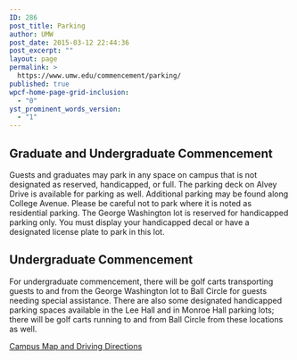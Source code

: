 ```yaml
---
ID: 286
post_title: Parking
author: UMW
post_date: 2015-03-12 22:44:36
post_excerpt: ""
layout: page
permalink: >
  https://www.umw.edu/commencement/parking/
published: true
wpcf-home-page-grid-inclusion:
  - "0"
yst_prominent_words_version:
  - "1"
---
```

<h2>Graduate and Undergraduate Commencement</h2>
Guests and graduates may park in any space on campus that is not designated as reserved, handicapped, or full. The parking deck on Alvey Drive is available for parking as well. Additional parking may be found along College Avenue. Please be careful not to park where it is noted as residential parking. The George Washington lot is reserved for handicapped parking only. You must display your handicapped decal or have a designated license plate to park in this lot.
<h2>Undergraduate Commencement</h2>
For undergraduate commencement, there will be golf carts transporting guests to and from the George Washington lot to Ball Circle for guests needing special assistance. There are also some designated handicapped parking spaces available in the Lee Hall and in Monroe Hall parking lots; there will be golf carts running to and from Ball Circle from these locations as well.

<a href="http://www.umw.edu/visitors/">Campus Map and Driving Directions</a>